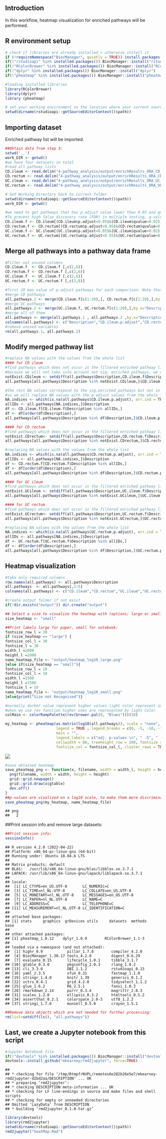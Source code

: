 ## Introduction

In this workflow, heatmap visualization for enriched pathways will be
performed.

## R environment setup

``` r
# check if libraries are already installed > otherwise install it
if (!requireNamespace("BiocManager", quietly = TRUE)) install.packages("BiocManager")
if(!"rstudioapi" %in% installed.packages()) BiocManager::install("rstudioapi")
if(!"RColorBrewer" %in% installed.packages()) BiocManager::install("RColorBrewer")  
if(!"dplyr" %in% installed.packages()) BiocManager::install("dplyr")
if(!"pheatmap" %in% installed.packages()) BiocManager::install("pheatmap")

#loading installed libraries
library(RColorBrewer) 
library(dplyr) 
library (pheatmap)

# set your working environment to the location where your current source file is saved into.
setwd(dirname(rstudioapi::getSourceEditorContext()$path))
```

## Importing dataset

Enriched pathway list will be imported.

``` r
##Obtain data from step 3:
setwd('..')
work_DIR <- getwd()
#we have four datasets in total
#read all pathway lists
CD.ileum <- read.delim("4-pathway_analysis/output/enrichResults_ORA_CD_ileum",sep = "\t", header = TRUE)
CD.rectum <- read.delim("4-pathway_analysis/output/enrichResults_ORA_CD_rectum", sep = "\t",header = TRUE)
UC.ileum <- read.delim("4-pathway_analysis/output/enrichResults_ORA_UC_ileum",sep = "\t", header = TRUE)
UC.rectum <- read.delim("4-pathway_analysis/output/enrichResults_ORA_UC_rectum", sep = "\t",header = TRUE)

# Set Working Directory back to current folder
setwd(dirname(rstudioapi::getSourceEditorContext()$path))
work_DIR <- getwd()

#we need to get pathways that has p.adjust value lower than 0.05 and qvalue<0.02
#To prevent high false discovery rate (FDR) in multiple testing, q-values are also estimated for FDR control.
CD.ileum.f <- CD.ileum[(CD.ileum$p.adjust<0.05)&(CD.ileum$qvalue<0.02),]
CD.rectum.f <- CD.rectum[(CD.rectum$p.adjust<0.05)&(CD.rectum$qvalue<0.02),]
UC.ileum.f <- UC.ileum[(UC.ileum$p.adjust<0.05)&(UC.ileum$qvalue<0.02),]
UC.rectum.f <- UC.rectum[(UC.rectum$p.adjust<0.05)&(UC.rectum$qvalue<0.02),]
```

## Merge all pathways into a pathway data frame

``` r
#Filter out unused columns 
CD.ileum.f  <- CD.ileum.f [,c(2,6)]
CD.rectum.f <- CD.rectum.f [,c(2,6)]
UC.ileum.f  <- UC.ileum.f [,c(2,6)]
UC.rectum.f <- UC.rectum.f [,c(2,6)]

#first 20 max value of p.adjust pathways for each comparison: Note that if a dataset has less then 20 sign. changed PWs, less rows need to be selected (e.g. adapt c(1:20))
#merge CD pathways
all.pathways.1 <- merge(CD.ileum.f[c(1:20),], CD.rectum.f[c(1:20),],by.x="Description", by.y="Description",sort = TRUE, all.x = TRUE, all.y = TRUE)
#merge UC pathways
all.pathways.2 <- merge(UC.ileum.f, UC.rectum.f[c(1:20),],by.x="Description", by.y="Description",sort = TRUE, all.x = TRUE, all.y = TRUE)
#merge all of them
all.pathways <- merge(all.pathways.1 , all.pathways.2 ,by.x="Description", by.y="Description",sort = TRUE, all.x = TRUE, all.y = TRUE)
colnames(all.pathways) <- c("Description","CD.ileum.p.adjust","CD.rectum.p.adjust","UC.ileum.p.adjust","UC.rectum.p.adjust")
#remove unused variables
rm(all.pathways.1, all.pathways.2)
```

## Modify merged pathway list

``` r
#replace NA values with the values from the whole list
#### for CD ileum
#find pathways which does not occur in the filtered enriched pathway list of cd.ileum (p.adjust<0.05 & qvalue<0.02 )
#because we will not take into account not sig. enriched pathways, we will assign value of 1 for their p.adjust
notExist.CDileum <- setdiff(all.pathways$Description,CD.ileum.f$Description)
all.pathways[all.pathways$Description %in% notExist.CDileum,]$CD.ileum.p.adjust <- 1

#the rest NA values correspond to the sig.enriched pathways but not in the first 20 list.
#so we will replace NA values with the p.adjust values from the whole list
NA.indices <- which(is.na(all.pathways$CD.ileum.p.adjust), arr.ind = TRUE)
allIDs <- all.pathways[NA.indices,]$Description
df <- CD.ileum.f[CD.ileum.f$Description %in% allIDs,]
df <- df[order(df$Description),]
all.pathways[all.pathways$Description %in% df$Description,]$CD.ileum.p.adjust <- df$p.adjust

#### for CD rectum
#find pathways which does not occur in the filtered enriched pathway list of cd rectum (p.adjust<0.05 & qvalue<0.02 )
notExist.CDrectum<- setdiff(all.pathways$Description,CD.rectum.f$Description)
all.pathways[all.pathways$Description %in% notExist.CDrectum,]$CD.rectum.p.adjust <- 1

#replacing NA values with the values from the whole list
NA.indices <- which(is.na(all.pathways$CD.rectum.p.adjust), arr.ind = TRUE)
allIDs <- all.pathways[NA.indices,]$Description
df <- CD.rectum.f[CD.rectum.f$Description %in% allIDs,]
df <- df[order(df$Description),]
all.pathways[all.pathways$Description %in% df$Description,]$CD.rectum.p.adjust <- df$p.adjust

#### for UC ileum
#find pathways which does not occur in the filtered enriched pathway list of UC ileum (p.adjust<0.05 & qvalue<0.02 )
notExist.UCileum <- setdiff(all.pathways$Description,UC.ileum.f$Description)
all.pathways[all.pathways$Description %in% notExist.UCileum,]$UC.ileum.p.adjust <- 1

#### for UC rectum
#find pathways which does not occur in the filtered enriched pathway list of UC rectum (p.adjust<0.05 & qvalue<0.02 )
notExist.UCrectum<- setdiff(all.pathways$Description,UC.rectum.f$Description)
all.pathways[all.pathways$Description %in% notExist.UCrectum,]$UC.rectum.p.adjust <- 1

#replacing NA values with the values from the whole list
NA.indices <- which(is.na(all.pathways$UC.rectum.p.adjust), arr.ind = TRUE)
allIDs <- all.pathways[NA.indices,]$Description
df <- UC.rectum.f[UC.rectum.f$Description %in% allIDs,]
df <- df[order(df$Description),]
all.pathways[all.pathways$Description %in% df$Description,]$UC.rectum.p.adjust <- df$p.adjust
```

## Heatmap visualization

``` r
#take only required columns
row.names(all.pathways) <- all.pathways$Description
all.pathways  <- all.pathways[,2:5]
colnames(all.pathways) <- c("CD.ileum","CD.rectum","UC.ileum","UC.rectum")

#create output folder if not exist
if(!dir.exists("output")) dir.create("output")

## Select a size to visualize the heatmap with (options; large or small)
size_heatmap <- "small"

##Print labels large for paper, small for notebook:
fontsize_row_l = 30 
if (size_heatmap == "large") {
fontsize_col_l = 30 
fontsize_l = 30
width_l =2000 
height_l =2000 
name_heatmap_file <- "output/heatmap_log10_large.png"
}else if(size_heatmap == "small"){ 
fontsize_row_l = 10 
fontsize_col_l = 10 
width_l =1500 
height_l =1500 
fontsize_l = 10
name_heatmap_file <- "output/heatmap_log10_small.png"
}else{print("Size not Recognised")}

#normally darker value represent higher values light color represent smaller values
#when we use rev function higher ones are represented by light color
colMain <- colorRampPalette(rev(brewer.pal(9, "Blues")))(30)

my_heatmap <- pheatmap(as.matrix(log10(all.pathways)), scale = "none", color = colMain , 
                       legend = TRUE , legend_breaks = c(0, -5, -10, -15, min(log10(all.pathways))), 
                       main = "", 
                       legend_labels = c("adj. p-values \n", " -5", " -10", " -15", ""),
                       cellwidth = 80, treeheight_row = 200, fontsize = fontsize_l, fontsize_row= fontsize_row_l, 
                       fontsize_col = fontsize_col_l, cluster_rows = TRUE, cluster_cols = FALSE)
```

![](heatMap_files/figure-markdown_github/heatmap-1.png)

``` r
#save obtained heatmap
save_pheatmap_png <- function(x, filename, width = width_l, height = height_l) {
  png(filename, width = width, height = height)
  grid::grid.newpage()
  grid::grid.draw(x$gtable)
  dev.off()
}
##p-values are visalized on a log10 scale, to make them more discriminatory.
save_pheatmap_png(my_heatmap, name_heatmap_file)
```

    ## png 
    ##   2

##Print session info and remove large datasets:

``` r
##Print session info:
sessionInfo()
```

    ## R version 4.2.0 (2022-04-22)
    ## Platform: x86_64-pc-linux-gnu (64-bit)
    ## Running under: Ubuntu 18.04.6 LTS
    ## 
    ## Matrix products: default
    ## BLAS:   /usr/lib/x86_64-linux-gnu/blas/libblas.so.3.7.1
    ## LAPACK: /usr/lib/x86_64-linux-gnu/lapack/liblapack.so.3.7.1
    ## 
    ## locale:
    ##  [1] LC_CTYPE=en_US.UTF-8       LC_NUMERIC=C              
    ##  [3] LC_TIME=nl_NL.UTF-8        LC_COLLATE=en_US.UTF-8    
    ##  [5] LC_MONETARY=nl_NL.UTF-8    LC_MESSAGES=en_US.UTF-8   
    ##  [7] LC_PAPER=nl_NL.UTF-8       LC_NAME=C                 
    ##  [9] LC_ADDRESS=C               LC_TELEPHONE=C            
    ## [11] LC_MEASUREMENT=nl_NL.UTF-8 LC_IDENTIFICATION=C       
    ## 
    ## attached base packages:
    ## [1] stats     graphics  grDevices utils     datasets  methods   base     
    ## 
    ## other attached packages:
    ## [1] pheatmap_1.0.12    dplyr_1.0.9        RColorBrewer_1.1-3
    ## 
    ## loaded via a namespace (and not attached):
    ##  [1] highr_0.9           pillar_1.7.0        compiler_4.2.0     
    ##  [4] BiocManager_1.30.17 tools_4.2.0         digest_0.6.29      
    ##  [7] evaluate_0.15       lifecycle_1.0.1     tibble_3.1.7       
    ## [10] gtable_0.3.0        pkgconfig_2.0.3     rlang_1.0.2        
    ## [13] cli_3.3.0           DBI_1.1.2           rstudioapi_0.13    
    ## [16] yaml_2.3.5          xfun_0.31           fastmap_1.1.0      
    ## [19] stringr_1.4.0       knitr_1.39          generics_0.1.2     
    ## [22] vctrs_0.4.1         grid_4.2.0          tidyselect_1.1.2   
    ## [25] glue_1.6.2          R6_2.5.1            fansi_1.0.3        
    ## [28] rmarkdown_2.14      purrr_0.3.4         magrittr_2.0.3     
    ## [31] scales_1.2.0        ellipsis_0.3.2      htmltools_0.5.2    
    ## [34] assertthat_0.2.1    colorspace_2.0-3    utf8_1.2.2         
    ## [37] stringi_1.7.6       munsell_0.5.0       crayon_1.5.1

``` r
##Remove data objects which are not needed for further processing:
rm(list=setdiff(ls(), "all.pathways"))
```

## Last, we create a Jupyter notebook from this script

``` r
#Jupyter Notebook file
if(!"devtools" %in% installed.packages()) BiocManager::install("devtools")
devtools::install_github("mkearney/rmd2jupyter", force=TRUE)
```

    ## 
    ## * checking for file ‘/tmp/RtmpfrNVPL/remotes6e282b26e5e7/mkearney-rmd2jupyter-d2bd2aa/DESCRIPTION’ ... OK
    ## * preparing ‘rmd2jupyter’:
    ## * checking DESCRIPTION meta-information ... OK
    ## * checking for LF line-endings in source and make files and shell scripts
    ## * checking for empty or unneeded directories
    ## Omitted ‘LazyData’ from DESCRIPTION
    ## * building ‘rmd2jupyter_0.1.0.tar.gz’

``` r
library(devtools)
library(rmd2jupyter)
setwd(dirname(rstudioapi::getSourceEditorContext()$path))
rmd2jupyter("heatMap.Rmd")
```
